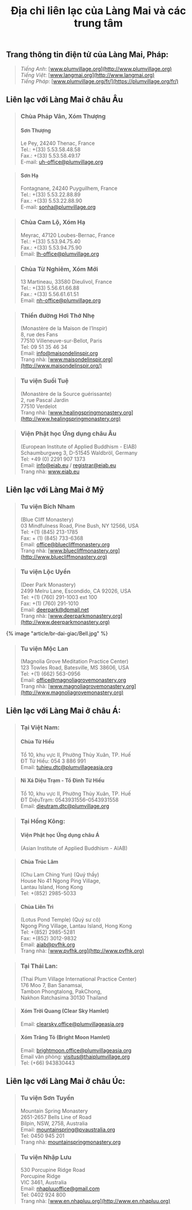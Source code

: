 ﻿---
title: Địa chỉ liên lạc của Làng Mai và các trung tâm
---

## Trang thông tin điện tử của Làng Mai, Pháp:
> *Tiếng Anh*: [www.plumvillage.org](http://www.plumvillage.org)  
> *Tiếng Việt*: [www.langmai.org](http://www.langmai.org)  
> *Tiếng Pháp*: [www.plumvillage.org/fr/](https://plumvillage.org/fr/)

## Liên lạc với Làng Mai ở châu Âu

> ### Chùa Pháp Vân, Xóm Thượng
> #### Sơn Thượng			
> Le Pey, 24240 Thenac, France  
> Tel.: +(33) 5.53.58.48.58  
> Fax.: +(33) 5.53.58.49.17  
> E-mail: uh-office@plumvillage.org

> #### Sơn Hạ
> Fontagnane, 24240 Puyguilhem, France  
> Tel.: +(33) 5.53.22.88.89  
> Fax.: +(33) 5.53.22.88.90  
> E-mail: sonha@plumvillage.org

> ### Chùa Cam Lộ, Xóm Hạ
> Meyrac, 47120 Loubes-Bernac, France  
> Tel.: +(33) 5.53.94.75.40  
> Fax.: +(33) 5.53.94.75.90  
> Email: lh-office@plumvillage.org

> ### Chùa Từ Nghiêm, Xóm Mới
> 13 Martineau, 33580 Dieulivol, France  
> Tel.: +(33) 5.56.61.66.88  
> Fax.: +(33) 5.56.61.61.51  
> Email: nh-office@plumvillage.org

> ### Thiền đường Hơi Thở Nhẹ
> (Monastère de la Maison de l’Inspir)  
> 8, rue des Fans  
> 77510 Villeneuve-sur-Bellot, Paris  
> Tel: 09 51 35 46 34  
> Email: info@maisondelinspir.org  
> Trang nhà: [www.maisondelinspir.org](http://www.maisondelinspir.org/)

> ### Tu viện Suối Tuệ
> (Monastère de la Source guérissante)  
> 2, rue Pascal Jardin  
> 77510 Verdelot  
> Trang nhà: [www.healingspringmonastery.org](http://www.healingspringmonastery.org)

> ### Viện Phật học Ứng dụng châu Âu
> (European Institute of Applied Buddhism - EIAB)  
> Schaumburgweg 3, D-51545 Waldbröl, Germany  
> Tel: +49 (0) 2291 907 1373  
> Email: info@eiab.eu / registrar@eiab.eu  
> Trang nhà: www.eiab.eu

## Liên lạc với Làng Mai ở Mỹ

> ### Tu viện Bích Nham
> (Blue Cliff Monastery)  
> 03 Mindfulness Road, Pine Bush, NY 12566, USA  
> Tel: +(1) (845) 213-1785  
> Fax: + (1) (845) 733-6368  
> Email: office@bluecliffmonastery.org  
> Trang nhà: [www.bluecliffmonastery.org](http://www.bluecliffmonastery.org)

> ### Tu viện Lộc Uyển
> (Deer Park Monastery)  
> 2499 Melru Lane, Escondido, CA 92026, USA  
> Tel: +(1) (760) 291-1003 ext 100  
> Fax: +(1) (760) 291-1010  
> Email: deerpark@dpmail.net  
> Trang nhà: [www.deerparkmonastery.org](http://www.deerparkmonastery.org)

{% image "article/br-dai-giac/Bell.jpg" %}

> ### Tu viện Mộc Lan
> (Magnolia Grove Meditation Practice Center)  
> 123 Towles Road, Batesville, MS 38606, USA  
> Tel: +(1) (662) 563-0956  
> Email: office@magnoliagrovemonastery.org  
> Trang nhà: [www.magnoliagrovemonastery.org](http://www.magnoliagrovemonastery.org)

## Liên lạc với Làng Mai ở châu Á:

> ### Tại Việt Nam:
> #### Chùa Từ Hiếu
> Tổ 10, khu vực II, Phường Thủy Xuân, TP. Huế  
> ĐT Từ Hiếu: 054 3 886 991  
> Email: tuhieu.dtc@plumvillageasia.org

> #### Ni Xá Diệu Trạm - Tổ Đình Từ Hiếu
> Tổ 10, khu vực II, Phường Thủy Xuân, TP. Huế  
> ĐT DiệuTrạm: 0543931556–0543931558  
> Email: dieutram.dtc@plumvillage.org

> ### Tại Hồng Kông:
> #### Viện Phật học Ứng dụng châu Á
> (Asian Institute of Applied Buddhism - AIAB) 

> #### Chùa Trúc Lâm
> (Chu Lam Ching Yun) (Quý thầy)  
> House No 41 Ngong Ping Village,  
> Lantau Island, Hong Kong  
> Tel: +(852) 2985-5033

> #### Chùa Liên Trì
> (Lotus Pond Temple) (Quý sư cô)  
> Ngong Ping Village, Lantau Island, Hong Kong  
> Tel: +(852) 2985-5281  
> Fax: +(852) 3012-9832  
> Email: aiab@pvfhk.org  
> Trang nhà: [www.pvfhk.org](http://www.pvfhk.org)

> ### Tại Thái Lan:
> (Thai Plum Village International Practice Center)  
> 176 Moo 7, Ban Sanamsai,  
> Tambon Phongtalong, PakChong,  
> Nakhon Ratchasima 30130 Thailand

> #### Xóm Trời Quang (Clear Sky Hamlet)
> Email: clearsky.office@plumvillageasia.org

> #### Xóm Trăng Tỏ (Bright Moon Hamlet)
> Email: brightmoon.office@plumvillageasia.org  
> Email văn phòng: visitus@thaiplumvillage.org  
> Tel: (+66) 943830443

## Liên lạc với Làng Mai ở châu Úc:

> ### Tu viện Sơn Tuyền
> Mountain Spring Monastery  
> 2651-2657 Bells Line of Road  
> Bilpin, NSW, 2758, Australia  
> Email: mountainspring@pvaustralia.org  
> Tel: 0450 945 201  
> Trang nhà: [mountainspringmonastery.org](http://mountainspringmonastery.org/)

> ### Tu viện Nhập Lưu
> 530 Porcupine Ridge Road  
> Porcupine Ridge  
> VIC 3461, Australia  
> Email: nhapluuoffice@gmail.com  
> Tel: 0402 924 800  
> Trang nhà: [www.en.nhapluu.org](http://www.en.nhapluu.org)
